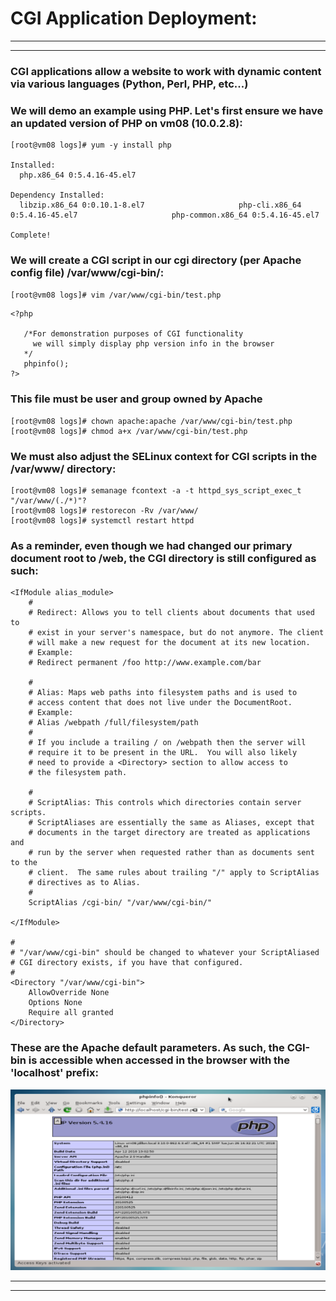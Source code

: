 # CGI Application Deployment:

<hr><hr>

### CGI applications allow a website to work with dynamic content via various languages (Python, Perl, PHP, etc...)

### We will demo an example using PHP.  Let's first ensure we have an updated version of PHP on vm08 (10.0.2.8):

```
[root@vm08 logs]# yum -y install php

Installed:
  php.x86_64 0:5.4.16-45.el7

Dependency Installed:
  libzip.x86_64 0:0.10.1-8.el7                     php-cli.x86_64 0:5.4.16-45.el7                     php-common.x86_64 0:5.4.16-45.el7

Complete!
```

### We will create a CGI script in our cgi directory (per Apache config file) /var/www/cgi-bin/:

`[root@vm08 logs]# vim /var/www/cgi-bin/test.php`

```
<?php

   /*For demonstration purposes of CGI functionality
     we will simply display php version info in the browser
   */
   phpinfo();
?>
```

### This file must be user and group owned by Apache

```
[root@vm08 logs]# chown apache:apache /var/www/cgi-bin/test.php
[root@vm08 logs]# chmod a+x /var/www/cgi-bin/test.php
```

### We must also adjust the SELinux context for CGI scripts in the /var/www/ directory:

```
[root@vm08 logs]# semanage fcontext -a -t httpd_sys_script_exec_t "/var/www/(./*)"?
[root@vm08 logs]# restorecon -Rv /var/www/
[root@vm08 logs]# systemctl restart httpd
```

### As a reminder, even though we had changed our primary document root to /web, the CGI directory is still configured as such:

```
<IfModule alias_module>
    #
    # Redirect: Allows you to tell clients about documents that used to
    # exist in your server's namespace, but do not anymore. The client
    # will make a new request for the document at its new location.
    # Example:
    # Redirect permanent /foo http://www.example.com/bar

    #
    # Alias: Maps web paths into filesystem paths and is used to
    # access content that does not live under the DocumentRoot.
    # Example:
    # Alias /webpath /full/filesystem/path
    #
    # If you include a trailing / on /webpath then the server will
    # require it to be present in the URL.  You will also likely
    # need to provide a <Directory> section to allow access to
    # the filesystem path.

    #
    # ScriptAlias: This controls which directories contain server scripts.
    # ScriptAliases are essentially the same as Aliases, except that
    # documents in the target directory are treated as applications and
    # run by the server when requested rather than as documents sent to the
    # client.  The same rules about trailing "/" apply to ScriptAlias
    # directives as to Alias.
    #
    ScriptAlias /cgi-bin/ "/var/www/cgi-bin/"

</IfModule>

#
# "/var/www/cgi-bin" should be changed to whatever your ScriptAliased
# CGI directory exists, if you have that configured.
#
<Directory "/var/www/cgi-bin">
    AllowOverride None
    Options None
    Require all granted
</Directory>

```

### These are the Apache default parameters.  As such, the CGI-bin is accessible when accessed in the browser with the 'localhost' prefix:

![PHP Info](php_info.png)

<hr><hr>
